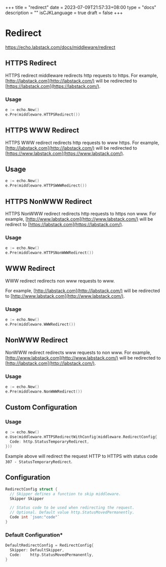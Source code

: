 +++
title = "redirect"
date = 2023-07-09T21:57:33+08:00
type = "docs"
description = ""
isCJKLanguage = true
draft = false
+++

# Redirect

https://echo.labstack.com/docs/middleware/redirect

## HTTPS Redirect

HTTPS redirect middleware redirects http requests to https. For example, [http://labstack.com](http://labstack.com/) will be redirected to [https://labstack.com](https://labstack.com/).

### Usage

```go
e := echo.New()
e.Pre(middleware.HTTPSRedirect())
```



## HTTPS WWW Redirect

HTTPS WWW redirect redirects http requests to www https. For example, [http://labstack.com](http://labstack.com/) will be redirected to [https://www.labstack.com](https://www.labstack.com/).

## Usage

```go
e := echo.New()
e.Pre(middleware.HTTPSWWWRedirect())
```



## HTTPS NonWWW Redirect

HTTPS NonWWW redirect redirects http requests to https non www. For example, [http://www.labstack.com](http://www.labstack.com/) will be redirect to [https://labstack.com](https://labstack.com/).

### Usage

```go
e := echo.New()
e.Pre(middleware.HTTPSNonWWWRedirect())
```



## WWW Redirect

WWW redirect redirects non www requests to www.

For example, [http://labstack.com](http://labstack.com/) will be redirected to [http://www.labstack.com](http://www.labstack.com/).

### Usage

```go
e := echo.New()
e.Pre(middleware.WWWRedirect())
```



## NonWWW Redirect

NonWWW redirect redirects www requests to non www. For example, [http://www.labstack.com](http://www.labstack.com/) will be redirected to [http://labstack.com](http://labstack.com/).

### Usage

```go
e := echo.New()
e.Pre(middleware.NonWWWRedirect())
```



## Custom Configuration

### Usage

```go
e := echo.New()
e.Use(middleware.HTTPSRedirectWithConfig(middleware.RedirectConfig{
  Code: http.StatusTemporaryRedirect,
}))
```



Example above will redirect the request HTTP to HTTPS with status code `307 - StatusTemporaryRedirect`.

## Configuration

```go
RedirectConfig struct {
  // Skipper defines a function to skip middleware.
  Skipper Skipper

  // Status code to be used when redirecting the request.
  // Optional. Default value http.StatusMovedPermanently.
  Code int `json:"code"`
}
```



### Default Configuration*

```go
DefaultRedirectConfig = RedirectConfig{
  Skipper: DefaultSkipper,
  Code:    http.StatusMovedPermanently,
}
```